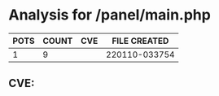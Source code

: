 # Analysis for /panel/main.php
| POTS | COUNT | CVE | FILE CREATED |
|---|---|---|---|
| 1 | 9 | | 220110-033754 |

## CVE: 
